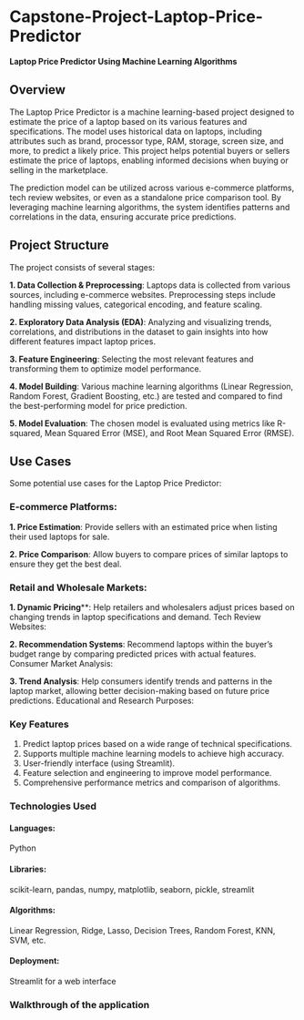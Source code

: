 # Capstone-Project-Laptop-Price-Predictor
**Laptop Price Predictor Using Machine Learning Algorithms**

## Overview
The Laptop Price Predictor is a machine learning-based project designed to estimate the price of a laptop based on its various features and specifications. The model uses historical data on laptops, including attributes such as brand, processor type, RAM, storage, screen size, and more, to predict a likely price. This project helps potential buyers or sellers estimate the price of laptops, enabling informed decisions when buying or selling in the marketplace.

The prediction model can be utilized across various e-commerce platforms, tech review websites, or even as a standalone price comparison tool. By leveraging machine learning algorithms, the system identifies patterns and correlations in the data, ensuring accurate price predictions.

## Project Structure
The project consists of several stages:

**1. Data Collection & Preprocessing**: Laptops data is collected from various sources, including e-commerce websites. Preprocessing steps include handling missing values, categorical encoding, and feature scaling.

**2. Exploratory Data Analysis (EDA)**: Analyzing and visualizing trends, correlations, and distributions in the dataset to gain insights into how different features impact laptop prices.

**3. Feature Engineering**: Selecting the most relevant features and transforming them to optimize model performance.

**4. Model Building**: Various machine learning algorithms (Linear Regression, Random Forest, Gradient Boosting, etc.) are tested and compared to find the best-performing model for price prediction.

**5. Model Evaluation**: The chosen model is evaluated using metrics like R-squared, Mean Squared Error (MSE), and Root Mean Squared Error (RMSE).

## Use Cases
Some potential use cases for the Laptop Price Predictor:

### E-commerce Platforms:

**1. Price Estimation**: Provide sellers with an estimated price when listing their used laptops for sale.

**2. Price Comparison**: Allow buyers to compare prices of similar laptops to ensure they get the best deal.

### Retail and Wholesale Markets:

**1. Dynamic Pricing****: Help retailers and wholesalers adjust prices based on changing trends in laptop specifications and demand.
Tech Review Websites:

**2. Recommendation Systems**: Recommend laptops within the buyer’s budget range by comparing predicted prices with actual features.
Consumer Market Analysis:

**3. Trend Analysis**: Help consumers identify trends and patterns in the laptop market, allowing better decision-making based on future price predictions.
Educational and Research Purposes:

### Key Features

1. Predict laptop prices based on a wide range of technical specifications.
2. Supports multiple machine learning models to achieve high accuracy.
3. User-friendly interface (using Streamlit).
4. Feature selection and engineering to improve model performance.
5. Comprehensive performance metrics and comparison of algorithms.

### Technologies Used

#### Languages:
Python
#### Libraries:
scikit-learn, pandas, numpy, matplotlib, seaborn, pickle, streamlit
#### Algorithms:
Linear Regression, Ridge, Lasso, Decision Trees, Random Forest, KNN, SVM, etc.
#### Deployment:
Streamlit for a web interface

### Walkthrough of the application
